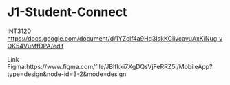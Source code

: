 # J1-Student-Connect
INT3120
https://docs.google.com/document/d/1YZclf4a9Hq3IskKCiivcavuAxKiNug_vOK54VuMfDPA/edit
<div>Link Figma:https://www.figma.com/file/JBlfkki7XgDQsVjFeRRZ5i/MobileApp?type=design&node-id=3-2&mode=design</div>
